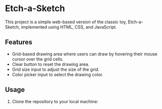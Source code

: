 # Etch-a-Sketch

This project is a simple web-based version of the classic toy, Etch-a-Sketch, implemented using HTML, CSS, and JavaScript.

## Features

- Grid-based drawing area where users can draw by hovering their mouse cursor over the grid cells.
- Clear button to reset the drawing area.
- Grid size input to adjust the size of the grid.
- Color picker input to select the drawing color.

## Usage

1. Clone the repository to your local machine:

